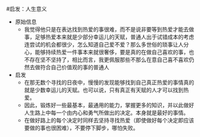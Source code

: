 #启发：人生意义
- 原始信息
	- 我觉得他只是在表达找到热爱的事很难，而不是说非要等到热爱才能去做事，足够热爱本来就是少部分幸运儿的天赋，普通人出于试错成本的考虑连尝试的机会都很少，怎么知道自己爱不爱？那么多世俗的琐事让人分心，能够持续热爱一件事本来就很奢侈，要是真的在做自己喜欢的事，也不存在坚不坚持了，相比而言，我更佩服那些不那么在意自己喜不喜欢仍然去做符合自己价值观的事的普通人
- 启发
	- 在那无数个寻找的日夜中，慢慢的发现能够找到自己真正热爱的事情真的就是少数幸运儿的天赋。也可以说，只有真正有天赋的人才可以找到热爱。
	- 因此，锻炼好一些最基本，最通用的能力，掌握更多的知识，并以此做好人生路上中每一个由内心和勇气所做出的决定。本身就是最好的事情。
	- 在做好路上的每个决定时同样去坚持寻找热爱（即使做好每个决定即应该要做的事也很困难），不要停下脚步，哪怕失败。



